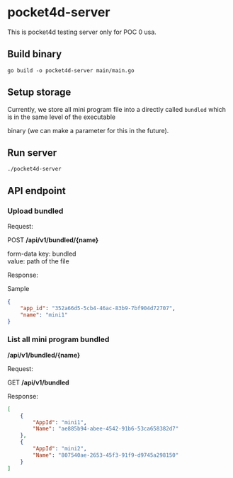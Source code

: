 # pocket4d-server

This is pocket4d testing server only for POC 0 usa.

## Build binary

```shell script
go build -o pocket4d-server main/main.go
```

## Setup storage

Currently, we store all mini program file into a directly called `bundled` which is in the same level of the executable 

binary (we can make a parameter for this in the future).

## Run server

```shell script
./pocket4d-server
```

## API endpoint

### Upload bundled

Request: 

POST **/api/v1/bundled/{name}**

form-data
key: bundled     
value: path of the file

Response:

Sample

```json
{
    "app_id": "352a66d5-5cb4-46ac-83b9-7bf904d72707",
    "name": "mini1"
}
```

### List all mini program bundled

**/api/v1/bundled/{name}**

Request: 

GET **/api/v1/bundled**

Response:

```json
[
    {
        "AppId": "mini1",
        "Name": "ae885b94-abee-4542-91b6-53ca658382d7"
    },
    {
        "AppId": "mini2",
        "Name": "807540ae-2653-45f3-91f9-d9745a298150"
    }
]
```
